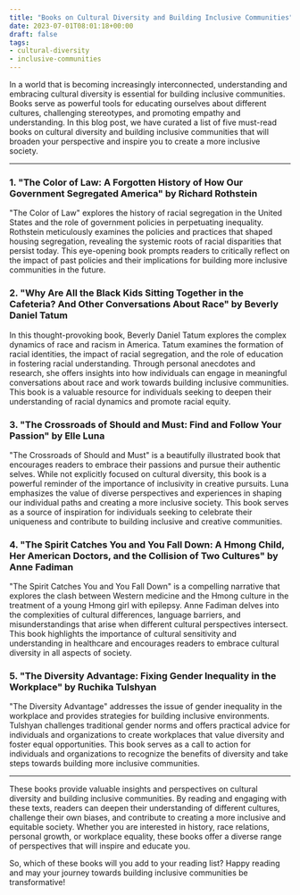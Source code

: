 ```yaml
---
title: "Books on Cultural Diversity and Building Inclusive Communities"
date: 2023-07-01T08:01:18+00:00
draft: false
tags:
- cultural-diversity
- inclusive-communities
---
```


In a world that is becoming increasingly interconnected, understanding and embracing cultural diversity is essential for building inclusive communities. Books serve as powerful tools for educating ourselves about different cultures, challenging stereotypes, and promoting empathy and understanding. In this blog post, we have curated a list of five must-read books on cultural diversity and building inclusive communities that will broaden your perspective and inspire you to create a more inclusive society.

---

### 1. "The Color of Law: A Forgotten History of How Our Government Segregated America" by Richard Rothstein

"The Color of Law" explores the history of racial segregation in the United States and the role of government policies in perpetuating inequality. Rothstein meticulously examines the policies and practices that shaped housing segregation, revealing the systemic roots of racial disparities that persist today. This eye-opening book prompts readers to critically reflect on the impact of past policies and their implications for building more inclusive communities in the future.

### 2. "Why Are All the Black Kids Sitting Together in the Cafeteria? And Other Conversations About Race" by Beverly Daniel Tatum

In this thought-provoking book, Beverly Daniel Tatum explores the complex dynamics of race and racism in America. Tatum examines the formation of racial identities, the impact of racial segregation, and the role of education in fostering racial understanding. Through personal anecdotes and research, she offers insights into how individuals can engage in meaningful conversations about race and work towards building inclusive communities. This book is a valuable resource for individuals seeking to deepen their understanding of racial dynamics and promote racial equity.

### 3. "The Crossroads of Should and Must: Find and Follow Your Passion" by Elle Luna

"The Crossroads of Should and Must" is a beautifully illustrated book that encourages readers to embrace their passions and pursue their authentic selves. While not explicitly focused on cultural diversity, this book is a powerful reminder of the importance of inclusivity in creative pursuits. Luna emphasizes the value of diverse perspectives and experiences in shaping our individual paths and creating a more inclusive society. This book serves as a source of inspiration for individuals seeking to celebrate their uniqueness and contribute to building inclusive and creative communities.

### 4. "The Spirit Catches You and You Fall Down: A Hmong Child, Her American Doctors, and the Collision of Two Cultures" by Anne Fadiman

"The Spirit Catches You and You Fall Down" is a compelling narrative that explores the clash between Western medicine and the Hmong culture in the treatment of a young Hmong girl with epilepsy. Anne Fadiman delves into the complexities of cultural differences, language barriers, and misunderstandings that arise when different cultural perspectives intersect. This book highlights the importance of cultural sensitivity and understanding in healthcare and encourages readers to embrace cultural diversity in all aspects of society.

### 5. "The Diversity Advantage: Fixing Gender Inequality in the Workplace" by Ruchika Tulshyan

"The Diversity Advantage" addresses the issue of gender inequality in the workplace and provides strategies for building inclusive environments. Tulshyan challenges traditional gender norms and offers practical advice for individuals and organizations to create workplaces that value diversity and foster equal opportunities. This book serves as a call to action for individuals and organizations to recognize the benefits of diversity and take steps towards building more inclusive communities.

---

These books provide valuable insights and perspectives on cultural diversity and building inclusive communities. By reading and engaging with these texts, readers can deepen their understanding of different cultures, challenge their own biases, and contribute to creating a more inclusive and equitable society. Whether you are interested in history, race relations, personal growth, or workplace equality, these books offer a diverse range of perspectives that will inspire and educate you.

So, which of these books will you add to your reading list? Happy reading and may your journey towards building inclusive communities be transformative!